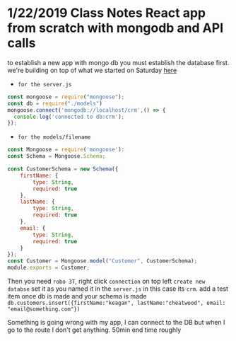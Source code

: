 # 1/22/2019 Class Notes React app from scratch with mongodb and API calls
to establish a new app with mongo db you must establish the database first.
we're building on top of what we started on Saturday [here](./../01_Saturday/01_activity/server.js)

* `for the server.js`
```js
const mongoose = require("mongoose");
const db = require("./models")
mongoose.connect('mongodb://localhost/crm',() => {
  console.log('connected to db:crm');
});
```
* `for the models/filename`
```js
const Mongoose = require('mongoose'):
const Schema = Mongoose.Schema;

const CustomerSchema = new Schema({
    firstName: {
        type: String,
        required: true
    },
    lastName: {
        type: String,
        required: true
    },
    email: {
        type: String,
        required: true
    }
});
const Customer = Mongoose.model("Customer", CustomerSchema);
module.exports = Customer;
```
Then you need `robo 3T`, right click `connection` on top left `create new databse`
set it as you named it in the `server.js` in this case its `crm`.
add a test item once db is made and your schema is made
`db.customers.insert({firstName:"keagan", lastName:"cheatwood", email: "email@something.com"})`

Something is going wrong with my app, I can connect to the DB but when I go to the route I don't get anything.
 50min end time roughly